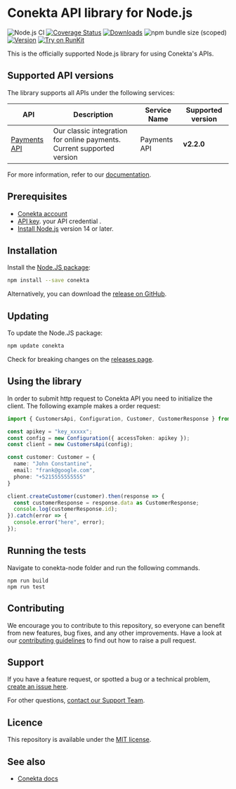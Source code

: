 # Conekta API library for Node.js 
![Node.js CI](https://github.com/conekta/conekta-node/workflows/Node.js%20CI/badge.svg)
[![Coverage Status](https://api.codeclimate.com/v1/badges/6d669b88c0b07a3ff6a3/test_coverage)](https://codeclimate.com/github/conekta/conekta-node/test_coverage)
[![Downloads](https://img.shields.io/npm/dm/conekta.svg)](https://www.npmjs.com/package/conekta)
![npm bundle size (scoped)](https://img.shields.io/bundlephobia/minzip/conekta.svg)
[![Version](https://img.shields.io/npm/v/conekta.svg)](https://www.npmjs.com/package/conekta)
[![Try on RunKit](https://badge.runkitcdn.com/conekta.svg)](https://runkit.com/npm/conekta)

This is the officially supported Node.js library for using Conekta's APIs.
## Supported API versions
The library supports all APIs under the following services:

| API                                                                                         | Description | Service Name | Supported version |
|---------------------------------------------------------------------------------------------| ----------- |-------|-------------------|
| [Payments API](https://developers.conekta.com/reference)                  | Our classic integration for online payments. Current supported version | Payments API | **v2.2.0**        |

For more information, refer to our [documentation](https://developers.conekta.com/v2.2.0/docs).

## Prerequisites
- [Conekta account](https://panel.conekta.com/)
- [API key](https://developers.conekta.com/v2.2.0/docs/como-obtener-tus-api-keys).  your API credential .
- [Install Node.js](https://nodejs.org/en/download/) version 14 or later.

## Installation
Install the [Node.JS package](https://www.npmjs.com/package/conekta):
```bash
npm install --save conekta
```

Alternatively, you can download the [release on GitHub](https://github.com/conekta/conekta-node/releases).

## Updating

To update the Node.JS package:

``` bash
npm update conekta
```

Check for breaking changes on the [releases page](https://github.com/conekta/conekta-node/releases/).


## Using the library

In order to submit http request to Conekta API you need to initialize the client. The following example makes a order request:
```ts
import { CustomersApi, Configuration, Customer, CustomerResponse } from "conekta";

const apikey = "key_xxxxx";
const config = new Configuration({ accessToken: apikey });
const client = new CustomersApi(config);

const customer: Customer = {
  name: "John Constantine",
  email: "frank@google.com",
  phone: "+5215555555555"
}

client.createCustomer(customer).then(response => {
  const customerResponse = response.data as CustomerResponse;
  console.log(customerResponse.id);
}).catch(error => {
  console.error("here", error);
});
```

## Running the tests
Navigate to conekta-node folder and run the following commands.
```
npm run build
npm run test
```

## Contributing
We encourage you to contribute to this repository, so everyone can benefit from new features, bug fixes, and any other improvements.
Have a look at our [contributing guidelines](https://github.com/conekta/conekta-node/blob/main/CONTRIBUTING.md) to find out how to raise a pull request.

## Support
If you have a feature request, or spotted a bug or a technical problem, [create an issue here](https://github.com/conekta/conekta-node/issues/choose).

For other questions, [contact our Support Team](https://developers.conekta.com/discuss).

## Licence
This repository is available under the [MIT license](https://github.com/conekta/conekta-node/blob/master/LICENSE).

## See also
* [Conekta docs](https://developers.conekta.com/docs)
